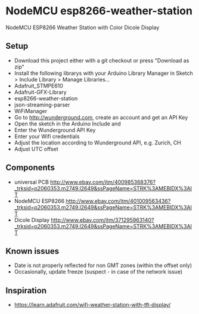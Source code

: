 # NodeMCU esp8266-weather-station

NodeMCU ESP8266 Weather Station with Color Dicole Display

## Setup

* Download this project either with a git checkout or press "Download as zip"
* Install the following librarys with your Arduino Library Manager in Sketch > Include Library > Manage Libraries...
 * Adafruit_STMPE610
 * Adafruit-GFX-Library
 * esp8266-weather-station
 * json-streaming-parser
 * WiFiManager
* Go to http://wunderground.com, create an account and get an API Key
* Open the sketch in the Arduino Include and
 * Enter  the Wunderground API Key
 * Enter your Wifi credentials
 * Adjust the location according to Wunderground API, e.g. Zurich, CH
 * Adjust UTC offset
 
## Components
* universal PCB http://www.ebay.com/itm/400985368376?_trksid=p2060353.m2749.l2649&ssPageName=STRK%3AMEBIDX%3AIT
* NodeMCU ESP8266 http://www.ebay.com/itm/401009563436?_trksid=p2060353.m2749.l2649&ssPageName=STRK%3AMEBIDX%3AIT
* Dicole Display http://www.ebay.com/itm/371295963140?_trksid=p2060353.m2749.l2649&ssPageName=STRK%3AMEBIDX%3AIT

## Known issues
* Date is not properly reflected for non GMT zones (within the offset only)
* Occasionally, update freeze (suspect - in case of the network issue)

## Inspiration
* https://learn.adafruit.com/wifi-weather-station-with-tft-display/
